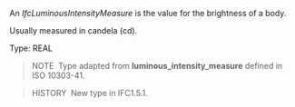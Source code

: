 ﻿An _IfcLuminousIntensityMeasure_ is the value for the brightness of a body.

Usually measured in candela (cd).

Type: REAL

> NOTE&nbsp; Type adapted from **luminous_intensity_measure** defined in ISO 10303-41.

> HISTORY&nbsp; New type in IFC1.5.1.